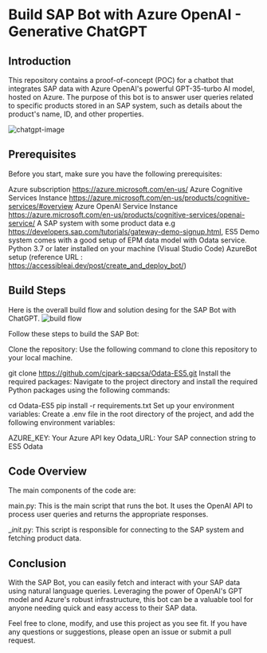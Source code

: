 # Build SAP Bot with Azure OpenAI - Generative ChatGPT 

## Introduction
This repository contains a proof-of-concept (POC) for a chatbot that integrates SAP data with Azure OpenAI's powerful GPT-35-turbo AI model, hosted on Azure. The purpose of this bot is to answer user queries related to specific products stored in an SAP system, such as details about the product's name, ID, and other properties.

![chatgpt-image](https://github.com/cjpark-sapcsa/aoai-sap/assets/60184856/2dbcf287-1fac-4cfb-8fb0-ae9351628dc1)


## Prerequisites
Before you start, make sure you have the following prerequisites:

Azure subscription https://azure.microsoft.com/en-us/
Azure Cognitive Services Instance https://azure.microsoft.com/en-us/products/cognitive-services/#overview
Azure OpenAI Service Instance https://azure.microsoft.com/en-us/products/cognitive-services/openai-service/
A SAP system with some product data e.g https://developers.sap.com/tutorials/gateway-demo-signup.html, ES5 Demo system comes with a good setup of EPM data model with Odata service. 
Python 3.7 or later installed on your machine (Visual Studio Code) 
AzureBot setup (reference URL : https://accessibleai.dev/post/create_and_deploy_bot/)

## Build Steps

Here is the overall build flow and solution desing for the SAP Bot with ChatGPT. 
![build flow](https://github.com/cjpark-sapcsa/aoai-sap/assets/60184856/2d787436-6039-4dba-947a-797797e23b94)


Follow these steps to build the SAP Bot:

Clone the repository: Use the following command to clone this repository to your local machine.

git clone https://github.com/cjpark-sapcsa/Odata-ES5.git
Install the required packages: Navigate to the project directory and install the required Python packages using the following commands:

cd Odata-ES5
pip install -r requirements.txt
Set up your environment variables: Create a .env file in the root directory of the project, and add the following environment variables:

AZURE_KEY: Your Azure API key
Odata_URL: Your SAP connection string to ES5 Odata 

## Code Overview
The main components of the code are:

main.py: This is the main script that runs the bot. It uses the OpenAI API to process user queries and returns the appropriate responses.

__init_.py: This script is responsible for connecting to the SAP system and fetching product data.


## Conclusion
With the SAP Bot, you can easily fetch and interact with your SAP data using natural language queries. Leveraging the power of OpenAI's GPT model and Azure's robust infrastructure, this bot can be a valuable tool for anyone needing quick and easy access to their SAP data.

Feel free to clone, modify, and use this project as you see fit. If you have any questions or suggestions, please open an issue or submit a pull request.
